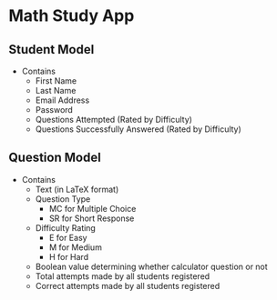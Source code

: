 # Math Study App

## Student Model
* Contains
  * First Name
  * Last Name
  * Email Address
  * Password
  * Questions Attempted (Rated by Difficulty)
  * Questions Successfully Answered (Rated by Difficulty)

## Question Model
* Contains
  * Text (in LaTeX format)
  * Question Type
    * MC for Multiple Choice
    * SR for Short Response
  * Difficulty Rating
    * E for Easy
    * M for Medium
    * H for Hard
  * Boolean value determining whether calculator question or not
  * Total attempts made by all students registered
  * Correct attempts made by all students registered
